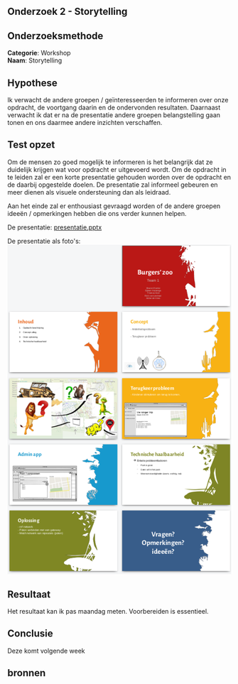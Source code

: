 ## Onderzoek 2 - Storytelling

## Onderzoeksmethode

**Categorie**: Workshop <br />
**Naam**: Storytelling

## Hypothese

Ik verwacht de andere groepen / geïnteresseerden te informeren over onze opdracht, de voortgang daarin en de ondervonden resultaten. Daarnaast verwacht ik dat er na de presentatie andere groepen belangstelling gaan tonen en ons daarmee andere inzichten verschaffen.

## Test opzet

Om de mensen zo goed mogelijk te informeren is het belangrijk dat ze duidelijk krijgen wat voor opdracht er uitgevoerd wordt.
Om de opdracht in te leiden zal er een korte presentatie gehouden worden over de opdracht en de daarbij opgestelde doelen. De presentatie zal informeel gebeuren en meer dienen als visuele ondersteuning dan als leidraad.

Aan het einde zal er enthousiast gevraagd worden of de andere groepen ideeën / opmerkingen hebben die ons verder kunnen helpen.

De presentatie: [presentatie.pptx](./tussenpresentatie.pptx)

De presentatie als foto's:
![presentatie image](images/presentatie.png)

## Resultaat

Het resultaat kan ik pas maandag meten.
Voorbereiden is essentieel.

## Conclusie
Deze komt volgende week

## bronnen
